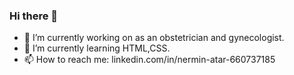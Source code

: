 ### Hi there 👋
- 🔭 I’m currently working on as an obstetrician and gynecologist.
- 🌱 I’m currently learning HTML,CSS.
- 📫 How to reach me: linkedin.com/in/nermin-atar-660737185

<!--
- 🔭 I’m currently working on ...
- 🌱 I’m currently learning ...
- 👯 I’m looking to collaborate on ...
- 🤔 I’m looking for help with ...
- 💬 Ask me about ...
- 📫 How to reach me: ...
- 😄 Pronouns: ...
- ⚡ Fun fact: ...
-->
